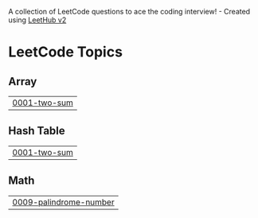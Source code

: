 A collection of LeetCode questions to ace the coding interview! - Created using [LeetHub v2](https://github.com/arunbhardwaj/LeetHub-2.0)
<!---LeetCode Topics Start-->
# LeetCode Topics
## Array
|  |
| ------- |
| [0001-two-sum](https://github.com/HK-An/LeetCode/tree/master/0001-two-sum) |
## Hash Table
|  |
| ------- |
| [0001-two-sum](https://github.com/HK-An/LeetCode/tree/master/0001-two-sum) |
## Math
|  |
| ------- |
| [0009-palindrome-number](https://github.com/HK-An/LeetCode/tree/master/0009-palindrome-number) |
<!---LeetCode Topics End-->